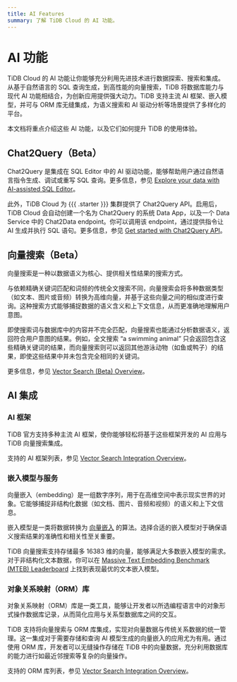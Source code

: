 ```yaml
---
title: AI Features
summary: 了解 TiDB Cloud 的 AI 功能。
---
```


# AI 功能

TiDB Cloud 的 AI 功能让你能够充分利用先进技术进行数据探索、搜索和集成。从基于自然语言的 SQL 查询生成，到高性能的向量搜索，TiDB 将数据库能力与现代 AI 功能相结合，为创新应用提供强大动力。TiDB 支持主流 AI 框架、嵌入模型，并可与 ORM 库无缝集成，为语义搜索和 AI 驱动分析等场景提供了多样化的平台。

本文档将重点介绍这些 AI 功能，以及它们如何提升 TiDB 的使用体验。

## Chat2Query（Beta）

Chat2Query 是集成在 SQL Editor 中的 AI 驱动功能，能够帮助用户通过自然语言指令生成、调试或重写 SQL 查询。更多信息，参见 [Explore your data with AI-assisted SQL Editor](/tidb-cloud/explore-data-with-chat2query.md)。

此外，TiDB Cloud 为 {{{ .starter }}} 集群提供了 Chat2Query API。启用后，TiDB Cloud 会自动创建一个名为 Chat2Query 的系统 Data App，以及一个 Data Service 中的 Chat2Data endpoint。你可以调用该 endpoint，通过提供指令让 AI 生成并执行 SQL 语句。更多信息，参见 [Get started with Chat2Query API](/tidb-cloud/use-chat2query-api.md)。

## 向量搜索（Beta）

向量搜索是一种以数据语义为核心、提供相关性结果的搜索方式。

与依赖精确关键词匹配和词频的传统全文搜索不同，向量搜索会将多种数据类型（如文本、图片或音频）转换为高维向量，并基于这些向量之间的相似度进行查询。这种搜索方式能够捕捉数据的语义含义和上下文信息，从而更准确地理解用户意图。

即使搜索词与数据库中的内容并不完全匹配，向量搜索也能通过分析数据语义，返回符合用户意图的结果。例如，全文搜索 “a swimming animal” 只会返回包含这些精确关键词的结果，而向量搜索则可以返回其他游泳动物（如鱼或鸭子）的结果，即使这些结果中并未包含完全相同的关键词。

更多信息，参见 [Vector Search (Beta) Overview](/vector-search/vector-search-overview.md)。

## AI 集成

### AI 框架

TiDB 官方支持多种主流 AI 框架，使你能够轻松将基于这些框架开发的 AI 应用与 TiDB 向量搜索集成。

支持的 AI 框架列表，参见 [Vector Search Integration Overview](/vector-search/vector-search-integration-overview.md#ai-frameworks)。

### 嵌入模型与服务

向量嵌入（embedding）是一组数字序列，用于在高维空间中表示现实世界的对象。它能够捕捉非结构化数据（如文档、图片、音频和视频）的语义和上下文信息。

嵌入模型是一类将数据转换为 [向量嵌入](/vector-search/vector-search-overview.md#vector-embedding) 的算法。选择合适的嵌入模型对于确保语义搜索结果的准确性和相关性至关重要。

TiDB 向量搜索支持存储最多 16383 维的向量，能够满足大多数嵌入模型的需求。对于非结构化文本数据，你可以在 [Massive Text Embedding Benchmark (MTEB) Leaderboard](https://huggingface.co/spaces/mteb/leaderboard) 上找到表现最优的文本嵌入模型。

### 对象关系映射（ORM）库

对象关系映射（ORM）库是一类工具，能够让开发者以所选编程语言中的对象形式操作数据库记录，从而简化应用与关系型数据库之间的交互。

TiDB 支持将向量搜索与 ORM 库集成，实现对向量数据与传统关系数据的统一管理。这一集成对于需要存储和查询 AI 模型生成的向量嵌入的应用尤为有用。通过使用 ORM 库，开发者可以无缝操作存储在 TiDB 中的向量数据，充分利用数据库的能力进行如最近邻搜索等复杂的向量操作。

支持的 ORM 库列表，参见 [Vector Search Integration Overview](/vector-search/vector-search-integration-overview.md#object-relational-mapping-orm-libraries)。